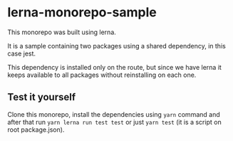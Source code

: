 # lerna-monorepo-sample

This monorepo was built using lerna.

It is a sample containing two packages using a shared dependency, in this case jest.

This dependency is installed only on the route, but since we have lerna it keeps available to all packages without reinstalling on each one.

## Test it yourself

Clone this monorepo, install the dependencies using `yarn` command and after that run `yarn lerna run test test` or just `yarn test` (it is a script on root package.json).
